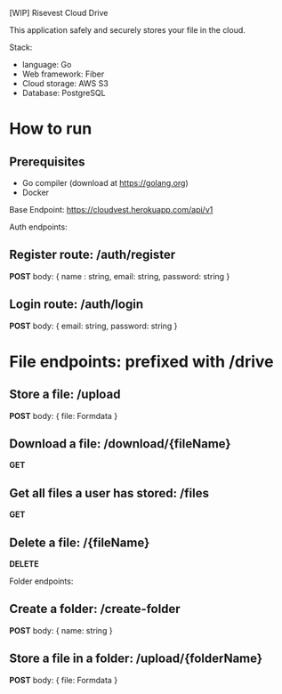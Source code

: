 [WIP]
Risevest Cloud Drive

This application safely and securely stores your file in the cloud.

Stack:

-   language: Go
-   Web framework: Fiber
-   Cloud storage: AWS S3
-   Database: PostgreSQL

# How to run

## Prerequisites

-   Go compiler (download at https://golang.org)
-   Docker

Base Endpoint: https://cloudvest.herokuapp.com/api/v1

Auth endpoints:

## Register route: /auth/register

**POST**
body: {
name : string,
email: string,
password: string
}

## Login route: /auth/login

**POST**
body: {
email: string,
password: string
}

# File endpoints: prefixed with **/drive**

## Store a file: /upload

**POST**
body: {
file: Formdata
}

## Download a file: /download/{fileName}

**GET**

## Get all files a user has stored: /files

**GET**

## Delete a file: /{fileName}

**DELETE**

Folder endpoints:

## Create a folder: /create-folder

**POST**
body: {
name: string
}

## Store a file in a folder: /upload/{folderName}

**POST**
body: {
file: Formdata
}
